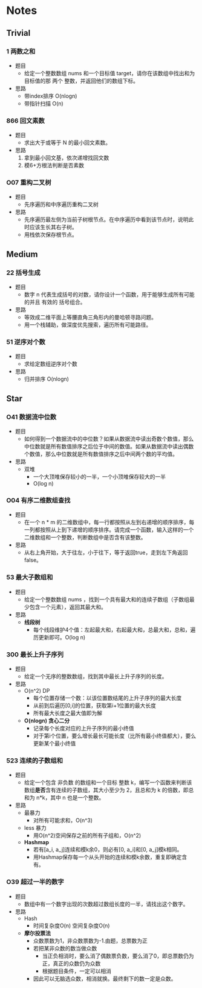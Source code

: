 # Notes

## Trivial

### 1 两数之和

+ 题目
  + 给定一个整数数组 nums 和一个目标值 target，请你在该数组中找出和为目标值的那 两个 整数，并返回他们的数组下标。
+ 思路
  + 带index排序 O(nlogn)
  + 带指针扫描 O(n)

### 866 回文素数

+ 题目
  + 求出大于或等于 N 的最小回文素数。
+ 思路
  1. 拿到最小回文基，依次递增找回文数
  2. 模6+方根法判断是否素数

### O07 重构二叉树

+ 题目
  + 先序遍历和中序遍历重构二叉树
+ 思路
  + 先序遍历最左侧为当前子树根节点。在中序遍历中看到该节点时，说明此时应该生长其右子树。
  + 用栈依次保存根节点。

## Medium

### 22 括号生成

+ 题目
  + 数字 n 代表生成括号的对数，请你设计一个函数，用于能够生成所有可能的并且 有效的 括号组合。
+ 思路
  + 等效成二维平面上等腰直角三角形内的曼哈顿寻路问题。
  + 用一个栈辅助，做深度优先搜索，遍历所有可能路径。

### 51 逆序对个数

+ 题目
  + 求给定数组逆序对个数
+ 思路
  + 归并排序 O(nlogn)

## Star

### O41 数据流中位数

+ 题目
  + 如何得到一个数据流中的中位数？如果从数据流中读出奇数个数值，那么中位数就是所有数值排序之后位于中间的数值。如果从数据流中读出偶数个数值，那么中位数就是所有数值排序之后中间两个数的平均值。
+ 思路
  + 双堆
    + 一个大顶堆保存较小的一半，一个小顶堆保存较大的一半
    + O(log n)

### O04 有序二维数组查找

+ 题目
  + 在一个 n * m 的二维数组中，每一行都按照从左到右递增的顺序排序，每一列都按照从上到下递增的顺序排序。请完成一个函数，输入这样的一个二维数组和一个整数，判断数组中是否含有该整数。
+ 思路
  + 从右上角开始，大于往左，小于往下，等于返回true，走到左下角返回false。

### 53 最大子数组和

+ 题目
  + 给定一个整数数组 nums ，找到一个具有最大和的连续子数组（子数组最少包含一个元素），返回其最大和。
+ 思路
  + **线段树**
    + 每个线段维护4个值：左起最大和，右起最大和，总最大和，总和，遍历更新即可。O(log n)

### 300 最长上升子序列

+ 题目
  + 给定一个无序的整数数组，找到其中最长上升子序列的长度。
+ 思路
  + O(n^2) DP
    + 每个位置存储一个数：以该位置数结尾的上升子序列的最大长度
    + 从前到后遍历[0,i]的位置，获取第i+1位置的最大长度
    + 所有最大长度之最大值即为解
  + **O(nlogn) 贪心二分**
    + 记录每个长度对应的上升子序列的最小终值
    + 对于第i个位置，要么增长最长可能长度（比所有最小终值都大），要么更新某个最小终值

### 523 连续的子数组和

+ 题目
  + 给定一个包含 非负数 的数组和一个目标 整数 k，编写一个函数来判断该数组**是否**含有连续的子数组，其大小至少为 2，且总和为 k 的倍数，即总和为 n*k，其中 n 也是一个整数。
+ 思路
  + 最暴力
    + 对所有可能求和，O(n^3)
  + less 暴力
    + 用O(n^2)空间保存之前的所有子组和，O(n^2)
  + **Hashmap**
    + 若有[a_i, a_j]连续和模k余0，则必有[0, a_i]和[0, a_j]模k相同。
    + 用Hashmap保存每一个从头开始的连续和模k余数，重复即确定含有。

### O39 超过一半的数字

+ 题目
  + 数组中有一个数字出现的次数超过数组长度的一半，请找出这个数字。
+ 思路
  + Hash
    + 时间复杂度O(n) 空间复杂度O(n)
  + **摩尔投票法**
    + 众数票数为1，非众数票数为-1.由题，总票数为正
    + 若把某非众数的数当做众数
      + 当正负相消时，要么消了偶数票负数，要么消了0，即总票数仍为正，真正的众数仍为众数
      + 根据题目条件，一定可以相消
    + 因此可以无脑选众数，相消就换。最终剩下的数一定是众数。
